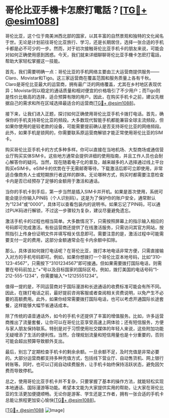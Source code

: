 # 哥伦比亚手機卡怎麽打電話？[[TG💪+ @esim1088](https://t.me/s/esim1088)]

哥伦比亚，这个位于南美洲西北部的国家，以其丰富的自然景观和独特的文化闻名于世。无论是计划前往哥伦比亚旅行、学习，还是长期居住，选择一张合适的手机卡都是必不可少的一步。然而，对于初次接触哥伦比亚手机卡的朋友来说，可能会对如何正确使用感到困惑。今天，我们就来详细聊聊哥伦比亚手機卡怎麽打電話，帮助大家轻松掌握这一技能。

首先，我们需要明确一点：哥伦比亚的手机网络主要由三大运营商提供服务——Claro、Movistar和Tigo。这三家运营商在覆盖范围和服务质量上各有千秋。Claro是哥伦比亚最大的运营商，拥有最广泛的网络覆盖，尤其在乡村地区表现优异；Movistar则以稳定的通话质量和相对便宜的价格吸引了不少用户；而Tigo则是性价比极高的选择，适合预算有限的用户。因此，在购买手机卡之前，建议先根据自己的需求和所在区域选择最适合的运营商[[TG💪+ @esim1088](https://t.me/s/esim1088)]。

接下来，让我们进入正题，探讨如何正确使用哥伦比亚手机卡拨打电话。首先，确保你的手机支持哥伦比亚的频段。大多数现代智能手机都能兼容全球主流频段，但如果你使用的是较老款的设备，可能需要提前确认是否支持哥伦比亚的网络频段。此外，如果手机是锁网的，你需要联系原运营商解锁才能正常使用哥伦比亚的SIM卡。

购买哥伦比亚手机卡的方式多种多样。你可以直接在当地机场、大型商场或通信营业厅购买实体SIM卡。这些地方通常会提供详细的使用指南，并且工作人员也会耐心解答你的疑问。当然，现在随着电子化的普及，越来越多的人选择通过线上平台购买eSIM卡。eSIM卡的优势在于无需邮寄等待，下载激活后即可立即使用，非常适合像商务人士或短期旅行者这样的群体。无论哪种方式，购买时都需要注意检查卡内是否已经预存了足够的金额用于激活和通话。

当你的手机卡到手后，第一步当然是插入SIM卡并开机。如果是首次使用，系统可能会提示你输入PIN码（个人识别码）。这是为了保护你的账户安全，通常默认为“1234”或“0000”，具体可以查看包装内的说明书。如果忘记了PIN码，可以通过PUK码进行解锁，不过这一步骤较为复杂，建议尽量避免遗忘。

激活手机卡的过程也相当简单。大多数情况下，只需按照屏幕上的指示输入相应的号码即可完成激活。有些运营商还提供了在线激活服务，只需访问其官方网站，按照指引上传身份证明文件并填写相关信息即可。需要注意的是，激活过程中可能需要支付一定的费用，这部分金额通常会在卡内余额中扣除。

那么，具体该如何拨打电话呢？在哥伦比亚，拨打本地电话非常方便，只需直接输入对方的手机号码即可。例如，如果你想拨打一个哥伦比亚本地号码，比如“310-123-4567”，只需按下“3101234567”即可接通。但如果需要拨打国际电话，则需要在号码前加上“+”号以及目标国家的国际区号。例如，拨打美国的电话号码“1-212-555-1234”，你需要输入“+12125551234”。

值得一提的是，不同运营商对于国际漫游和长途通话的收费标准可能会有所不同。因此，在拨打电话之前，最好提前咨询客服或者查阅相关资费说明，以免产生不必要的高额费用。此外，如果你经常需要拨打国际电话，也可以考虑开通国际长途套餐，这样能够大幅节省通话成本。

除了传统的语音通话外，如今的手机卡还提供了丰富的增值服务。比如，许多运营商推出了流量套餐，让你可以在哥伦比亚享受高速上网体验；还有短信服务，方便与家人朋友保持联系。特别是对于习惯使用社交媒体的年轻人来说，这些附加功能无疑增添了生活的便利性。当然，合理规划流量和短信用量也是十分重要的，否则可能会超出预算导致额外支出。

最后，别忘了定期检查手机卡的剩余余额。一旦余额不足，及时充值是非常必要的。大部分运营商都支持多种充值方式，包括线下营业厅、自动售货机、网上银行转账等。同时，也可以订阅自动续费服务，让手机卡始终保持活跃状态，避免因欠费而导致停机。

总之，使用哥伦比亚手机卡并不复杂，只要掌握了基本的操作方法，就能轻松实现本地通话、国际漫游等功能。希望本文能为大家提供实用的帮助，让大家在哥伦比亚的生活更加便捷顺畅。无论你是游客、学生还是工作者，拥有一张合适的手机卡总能让旅程更加安心愉快[[TG💪+ @esim1088](https://t.me/s/esim1088)]。

[[TG💪+ @esim1088](https://t.me/s/esim1088) ![Image](https://i.postimg.cc/4NQfJmqS/Snipaste-2025-05-13-00-14-12.png)]